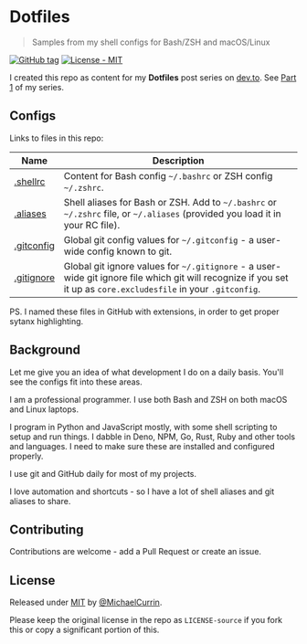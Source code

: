 # Dotfiles
> Samples from my shell configs for Bash/ZSH and macOS/Linux

[![GitHub tag](https://img.shields.io/github/tag/MichaelCurrin/dotfiles?include_prereleases=&sort=semver)](https://github.com/MichaelCurrin/dotfiles/releases/)
[![License - MIT](https://img.shields.io/badge/License-MIT-blue)](#license)


I created this repo as content for my **Dotfiles** post series on [dev.to](https://dev.to). See [Part 1](https://dev.to/michaelcurrin/dotfiles-to-make-your-shell-awesome-1pa1) of my series.


## Configs

Links to files in this repo:

Name                                | Description
---                                 | ---
[.shellrc](/.shellrc.sh)            | Content for Bash config `~/.bashrc` or ZSH config `~/.zshrc`. 
[.aliases](/.aliases.sh)            | Shell aliases for Bash or ZSH. Add to `~/.bashrc` or `~/.zshrc` file, or `~/.aliases` (provided you load it in your RC file).
[.gitconfig](/.gitconfig.toml)      | Global git config values for `~/.gitconfig` - a user-wide config known to git.
[.gitignore](/.gitignore.sh)        | Global git ignore values for `~/.gitignore` - a user-wide git ignore file which git will recognize if you set it up as `core.excludesfile` in your `.gitconfig`.

PS. I named these files in GitHub with extensions, in order to get proper sytanx highlighting.


## Background

Let me give you an idea of what development I do on a daily basis. You'll see the configs fit into these areas.

I am a professional programmer. I use both Bash and ZSH on both macOS and Linux laptops.

I program in Python and JavaScript mostly, with some shell scripting to setup and run things. I dabble in Deno, NPM, Go, Rust, Ruby and other tools and languages. I need to make sure these are installed and configured properly.

I use git and GitHub daily for most of my projects.

I love automation and shortcuts - so I have a lot of shell aliases and git aliases to share.


## Contributing

Contributions are welcome - add a Pull Request or create an issue.


## License

Released under [MIT](/LICENSE) by [@MichaelCurrin](https://github.com/MichaelCurrin).

Please keep the original license in the repo as `LICENSE-source` if you fork this or copy a significant portion of this.
